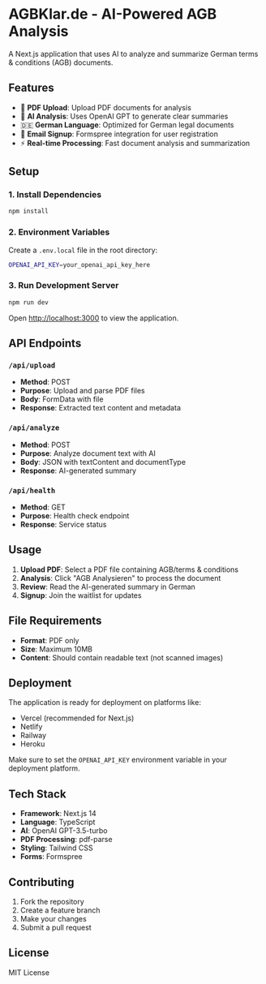 # AGBKlar.de - AI-Powered AGB Analysis

A Next.js application that uses AI to analyze and summarize German terms & conditions (AGB) documents.

## Features

- 📄 **PDF Upload**: Upload PDF documents for analysis
- 🤖 **AI Analysis**: Uses OpenAI GPT to generate clear summaries
- 🇩🇪 **German Language**: Optimized for German legal documents
- 📧 **Email Signup**: Formspree integration for user registration
- ⚡ **Real-time Processing**: Fast document analysis and summarization

## Setup

### 1. Install Dependencies

```bash
npm install
```

### 2. Environment Variables

Create a `.env.local` file in the root directory:

```bash
OPENAI_API_KEY=your_openai_api_key_here
```

### 3. Run Development Server

```bash
npm run dev
```

Open [http://localhost:3000](http://localhost:3000) to view the application.

## API Endpoints

### `/api/upload`
- **Method**: POST
- **Purpose**: Upload and parse PDF files
- **Body**: FormData with file
- **Response**: Extracted text content and metadata

### `/api/analyze`
- **Method**: POST
- **Purpose**: Analyze document text with AI
- **Body**: JSON with textContent and documentType
- **Response**: AI-generated summary

### `/api/health`
- **Method**: GET
- **Purpose**: Health check endpoint
- **Response**: Service status

## Usage

1. **Upload PDF**: Select a PDF file containing AGB/terms & conditions
2. **Analysis**: Click "AGB Analysieren" to process the document
3. **Review**: Read the AI-generated summary in German
4. **Signup**: Join the waitlist for updates

## File Requirements

- **Format**: PDF only
- **Size**: Maximum 10MB
- **Content**: Should contain readable text (not scanned images)

## Deployment

The application is ready for deployment on platforms like:
- Vercel (recommended for Next.js)
- Netlify
- Railway
- Heroku

Make sure to set the `OPENAI_API_KEY` environment variable in your deployment platform.

## Tech Stack

- **Framework**: Next.js 14
- **Language**: TypeScript
- **AI**: OpenAI GPT-3.5-turbo
- **PDF Processing**: pdf-parse
- **Styling**: Tailwind CSS
- **Forms**: Formspree

## Contributing

1. Fork the repository
2. Create a feature branch
3. Make your changes
4. Submit a pull request

## License

MIT License
